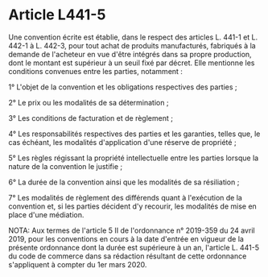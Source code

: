 # Article L441-5

Une convention écrite est établie, dans le respect des articles L. 441-1 et L. 442-1 à L. 442-3, pour tout achat de produits manufacturés, fabriqués à la demande de l'acheteur en vue d'être intégrés dans sa propre production, dont le montant est supérieur à un seuil fixé par décret. Elle mentionne les conditions convenues entre les parties, notamment :

1° L'objet de la convention et les obligations respectives des parties ;

2° Le prix ou les modalités de sa détermination ;

3° Les conditions de facturation et de règlement ;

4° Les responsabilités respectives des parties et les garanties, telles que, le cas échéant, les modalités d'application d'une réserve de propriété ;

5° Les règles régissant la propriété intellectuelle entre les parties lorsque la nature de la convention le justifie ;

6° La durée de la convention ainsi que les modalités de sa résiliation ;

7° Les modalités de règlement des différends quant à l'exécution de la convention et, si les parties décident d'y recourir, les modalités de mise en place d'une médiation.

NOTA:
Aux termes de l'article 5 II de l'ordonnance n° 2019-359 du 24 avril 2019, pour les conventions en cours à la date d'entrée en vigueur de la présente ordonnance dont la durée est supérieure à un an, l'article L. 441-5 du code de commerce dans sa rédaction résultant de cette ordonnance s'appliquent à compter du 1er mars 2020.

